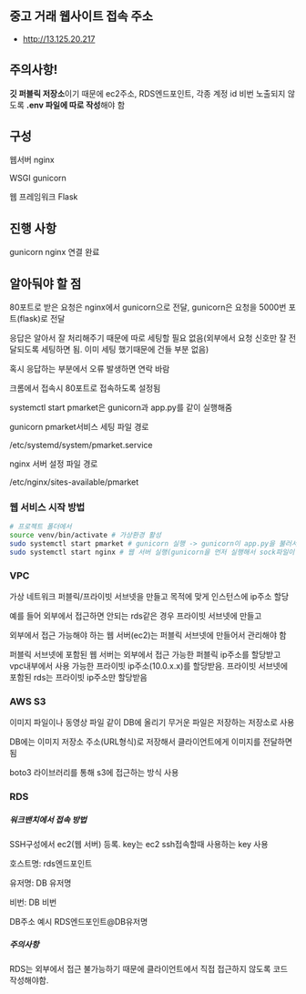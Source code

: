 ## 중고 거래 웹사이트 접속 주소

- http://13.125.20.217 <br>

## 주의사항!
**깃 퍼블릭 저장소**이기 때문에 ec2주소, RDS엔드포인트, 각종 계정 id 비번 노출되지 않도록 **.env 파일에 따로 작성**해야 함

## 구성
웹서버 nginx

WSGI gunicorn

웹 프레임워크 Flask


## 진행 사항
gunicorn nginx 연결 완료


## 알아둬야 할 점

80포트로 받은 요청은 nginx에서 gunicorn으로 전달, gunicorn은 요청을 5000번 포트(flask)로 전달

응답은 알아서 잘 처리해주기 때문에 따로 세팅할 필요 없음(외부에서 요청 신호만 잘 전달되도록 세팅하면 됨. 이미 세팅 했기때문에 건들 부분 없음)

혹시 응답하는 부분에서 오류 발생하면 연락 바람

크롬에서 접속시 80포트로 접속하도록 설정됨

systemctl start pmarket은 gunicorn과 app.py를 같이 실행해줌


gunicorn pmarket서비스 세팅 파일 경로

/etc/systemd/system/pmarket.service


nginx 서버 설정 파일 경로

/etc/nginx/sites-available/pmarket

### 웹 서비스 시작 방법

```bash
# 프로젝트 폴더에서
source venv/bin/activate # 가상환경 활성
sudo systemctl start pmarket # gunicorn 실행 -> gunicorn이 app.py을 불러서 실행 + 프로젝트 폴더에 pmarket.sock 파일 생성됨
sudo systemctl start nginx # 웹 서버 실행(gunicorn을 먼저 실행해서 sock파일이 생성된 후에 실행 해야함)
```

### VPC
가상 네트워크 퍼블릭/프라이빗 서브넷을 만들고 목적에 맞게 인스턴스에 ip주소 할당

예를 들어 외부에서 접근하면 안되는 rds같은 경우 프라이빗 서브넷에 만들고

외부에서 접근 가능해야 하는 웹 서버(ec2)는 퍼블릭 서브넷에 만들어서 관리해야 함

퍼블릭 서브넷에 포함된 웹 서버는 외부에서 접근 가능한 퍼블릭 ip주소를 할당받고 vpc내부에서 사용 가능한 프라이빗 ip주소(10.0.x.x)를 할당받음. 프라이빗 서브넷에 포함된 rds는 프라이빗 ip주소만 할당받음


### AWS S3
이미지 파일이나 동영상 파일 같이 DB에 올리기 무거운 파일은 저장하는 저장소로 사용

DB에는 이미지 저장소 주소(URL형식)로 저장해서 클라이언트에게 이미지를 전달하면 됨

boto3 라이브러리를 통해 s3에 접근하는 방식 사용

### RDS
##### 워크밴치에서 접속 방법
SSH구성에서 ec2(웹 서버) 등록. key는 ec2 ssh접속할때 사용하는 key 사용

호스트명: rds엔드포인트

유저명: DB 유저명

비번: DB 비번

DB주소 예시 RDS엔드포인트@DB유저명

##### 주의사항
RDS는 외부에서 접근 불가능하기 때문에 클라이언트에서 직접 접근하지 않도록 코드 작성해야함.







